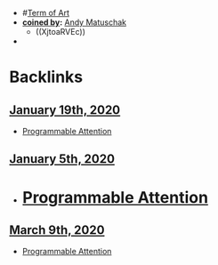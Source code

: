 - #[Term of Art](<Term of Art.md>)
- **[coined by](<coined by.md>):** [Andy Matuschak](<Andy Matuschak.md>)
    - ((XjtoaRVEc))
- 

# Backlinks
## [January 19th, 2020](<January 19th, 2020.md>)
- [Programmable Attention](<Programmable Attention.md>)

## [January 5th, 2020](<January 5th, 2020.md>)
- # [Programmable Attention](<Programmable Attention.md>)

## [March 9th, 2020](<March 9th, 2020.md>)
- [Programmable Attention](<Programmable Attention.md>)

